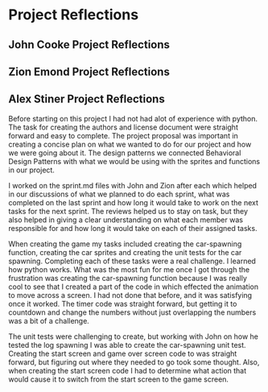 # Project Reflections


## John Cooke Project Reflections 

## Zion Emond Project Reflections 


## Alex Stiner Project Reflections 
Before starting on this project I had not had 
alot of experience with python. The task for 
creating the authors and license document were
straight forward and easy to complete. The project 
proposal was important in creating a concise plan 
on what we wanted to do for our project and how we 
were going about it. The design patterns we connected 
Behavioral Design Patterns with what we would be using 
with the sprites and functions in our project. 

I worked on the sprint.md files 
with John and Zion after each which helped in our 
discussions of what we planned to do each sprint, 
what was completed on the last sprint and how long 
it would take to work on the next tasks for the next sprint.
The reviews helped us to stay on task, but they also 
helped in giving a clear understanding on what each member 
was responsible for and how long it would take on each of 
their assigned tasks. 

When creating the game my tasks included creating 
the car-spawning function, creating the car sprites
and creating the unit tests for the car spawning. Completing 
each of these tasks were a real challenge. I learned how 
python works. What was the most fun for me once I got through
the frustration was creating the car-spawning function because
I was really cool to see that I created a part of the code in 
which effected the animation to move across a screen. I had not done that before, 
and it was satisfying once it worked.
The timer code was straight forward, but getting it to 
countdown and change the numbers
without just overlapping the numbers was a bit of a challenge. 

The unit tests were challenging to create, but working with John on how he 
tested the log spawning I was able to create the car-spawning 
unit test. Creating the start screen and game over screen code to 
was straight forward, but figuring out where they needed to go took 
some thought. Also, when creating the start screen code I had to determine 
what action that would cause it to switch from the start screen
to the game screen. 